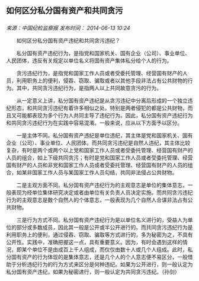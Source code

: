 ## 如何区分私分国有资产和共同贪污

### 

_来源：中国纪检监察报_ _发布时间： 2014-06-13 10:24_

　　如何区分私分国有资产违纪和共同贪污违纪？

　　私分国有资产违纪行为，是指党和国家机关、国有企业（公司）、事业单位、人民团体，违反有关规定以单位名义将国有资产集体私分给个人的行为。

　　贪污违纪行为，是指党和国家工作人员或者受委托管理、经营国有财产的人员，利用职务上的便利，侵吞、窃取、骗取或者以其他手段非法占有公共财物的行为。其中，共同贪污违纪行为，是指两人以上共同故意贪污的行为。

　　从一定意义上讲，私分国有资产违纪是从贪污违纪中分离后形成的一个独立违纪形态，和共同贪污违纪有着许多相似之处。特别是两者侵犯的都是公共财物，而且又可能都表现为多个行为人共同主导了违纪行为。因此，私分国有资产违纪行为和共同贪污违纪行为在实践中容易混淆。一般来说，应从以下方面予以区分。

　　一是主体不同。私分国有资产违纪是单位违纪，其主体是党和国家机关、国有企业（公司）、事业单位、人民团体。而共同贪污违纪是自然人违纪，其主体比较复杂，有时是两个或两个以上党和国家工作人员或者受委托管理、经营国有财产的人员的组合，如上下级共同贪污；有时是党和国家工作人员或者受委托管理、经营国有财产的人员和非党和国家工作人员或者受委托管理、经营国有财产的人员的组合，如某非国家工作人员与某国家工作人员勾结，共同非法侵占公共财物。

　　二是主观方面不同。私分国有资产违纪行为的主观意志是单位的集体意志，一般表现为经单位集体研究决定或者由单位有关负责人员决定实施。而共同贪污违纪行为的主观意志是数个自然人的个体意志，一般表现为几个自然人合谋非法占有公共财物。

　　三是行为方式不同。私分国有资产违纪行为是以单位名义进行的，受益人为单位的部分或多数成员，因此其一般是公开或半公开进行的。而共同贪污违纪行为是利用职务上的便利，通过侵吞、窃取、骗取等方式进行的，多为秘密为之，不具有公开性。实践中，准确把握这一点，具有重要意义。因为，有时会遇到这样的情况，即某个单位不是由成百上千人组成，而仅仅由数十人或几个人组成。此时，私分国有资产的行为体现的是集体意志，还是几个人的个人意志便不易区分，一般借助于分析违纪行为的行为方式来区分是何种违纪。如果为公开进行，则一般认定为私分国有资产违纪，如果为秘密进行，则一般认定为共同贪污违纪。（孙剑）